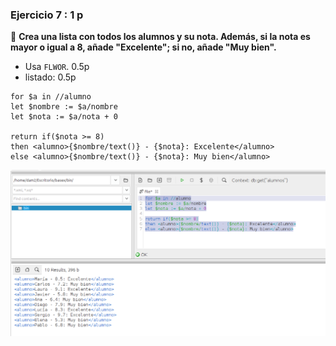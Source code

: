 ### **Ejercicio 7** : 1 p 
📌 **Crea una lista con todos los alumnos y su nota. Además, si la nota es mayor o igual a 8, añade "Excelente"; si no, añade "Muy bien".**  
- Usa `FLWOR`. 0.5p 
- listado: 0.5p   

```
for $a in //alumno
let $nombre := $a/nombre
let $nota := $a/nota + 0

return if($nota >= 8)
then <alumno>{$nombre/text()} - {$nota}: Excelente</alumno>
else <alumno>{$nombre/text()} - {$nota}: Muy bien</alumno>
```
![alt text](capturas/7.png)